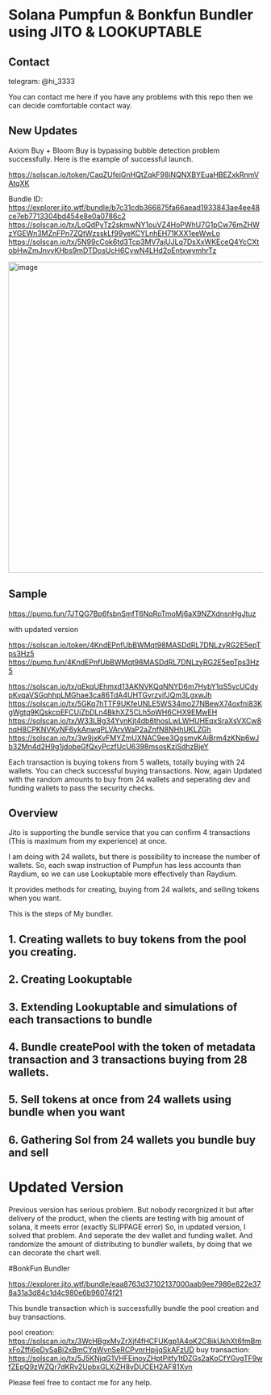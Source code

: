 # Solana Pumpfun & Bonkfun Bundler using JITO & LOOKUPTABLE

## Contact
telegram: @hi_3333

You can contact me here if you have any problems with this repo then we can decide comfortable contact way.

## New Updates

Axiom Buy + Bloom Buy is bypassing bubble detection problem successfully.
Here is the example of successful launch.

https://solscan.io/token/CaqZUfejGnHQtZqkF98iNQNXBYEuaHBEZxkRnmVAtqXK

Bundle ID: 
https://explorer.jito.wtf/bundle/b7c31cdb366875fa66aead1933843ae4ee48ce7eb7713304bd454e8e0a0786c2
https://solscan.io/tx/LoQdPyTz2skmwNY1ouVZ4HoPWhU7G1pCw76mZHWzYGEWn3MZnFPn7ZQtWzsskLf99yeKCYLnhEH71KXX1eeWwLo
https://solscan.io/tx/5N99cCok6td3Tcp3MV7ajUJLq7DsXxWKEceQ4YcCXtobHwZmJnvyKHbs9mDTDosUcH6CywN4LHd2oEntxwymhrTz

<img width="567" height="616" alt="image" src="https://github.com/user-attachments/assets/1453624a-750e-45a9-a09b-11b6d4cad6eb" />

## Sample

https://pump.fun/7JTQG7Bp6fsbnSmfT6NqRoTmoMj6aX9NZXdnsnHgJtuz

with updated version

https://solscan.io/token/4KndEPnfUbBWMqt98MASDdRL7DNLzyRG2E5epTps3Hz5
https://pump.fun/4KndEPnfUbBWMqt98MASDdRL7DNLzyRG2E5epTps3Hz5

https://solscan.io/tx/qEkqUEhmxd13AKNVKQqNNYD6m7HybY1qS5vcUCdypKvqaVSGqhhpLMGhae3ca86TdA4UHTGvrzyifJQm3LgxwJh
https://solscan.io/tx/5GKq7hTTF9UKfeUNLE5WS34mo27NBewX74oxfni83KgWgtq9KQskcpEFCUiZbDLn4BkhXZ5CLh5pWH6CHX9EMwEH
https://solscan.io/tx/W33LBg34YvnKjt4db6thosLwLWHUHEqxSraXsVXCw8nqH8CPKNVKyNF6ykAnwqPLVArvWaP2aZnfN8NHhUKLZGh
https://solscan.io/tx/3w9jxKvFMYZmUXNAC9ee3QgsmvKAiBrm4zKNp6wJb32Mn4d2H9g1jdobeGfQxyPczfUcU6398msosKziSdhzBjeY

Each transaction is buying tokens from 5 wallets, totally buying with 24 wallets.
You can check successful buying transactions.
Now, again Updated with the random amounts to buy from 24 wallets and seperating dev and funding wallets to pass the security checks.

## Overview

Jito is supporting the bundle service that you can confirm 4 transactions (This is maximum from my experience) at once.

I am doing with 24 wallets, but there is possibility to increase the number of wallets.
So, each swap instruction of Pumpfun has less accounts than Raydium, so we can use Lookuptable more effectively than Raydium.

It provides methods for creating, buying from 24 wallets, and selling tokens when you want.

This is the steps of My bundler.

## 1. Creating wallets to buy tokens from the pool you creating.

## 2. Creating Lookuptable

## 3. Extending Lookuptable and simulations of each transactions to bundle

## 4. Bundle createPool with the token of metadata transaction and 3 transactions buying from 28 wallets.

## 5. Sell tokens at once from 24 wallets using bundle when you want

## 6. Gathering Sol from 24 wallets you bundle buy and sell

# Updated Version

Previous version has serious problem.
But nobody recorgnized it but after delivery of the product, when the clients are testing with big amount of solana, it meets error (exactly SLIPPAGE error)
So, in updated version, I solved that problem.
And seperate the dev wallet and funding wallet.
And randomize the amount of distributing to bundler wallets, by doing that we can decorate the chart well.

#BonkFun Bundler

https://explorer.jito.wtf/bundle/eaa8763d37102137000aab9ee7986e822e378a31a3d84c1d4c980e6b96074f21

This bundle transaction which is successfullly bundle the pool creation and buy transactions.

pool creation: https://solscan.io/tx/3WcHBgxMyZrXjf4fHCFUKgp1A4oK2C8ikUkhXt6fmBmxFoZffi6eDySaBi2xBmCYqWvnSeRCPvnrHpijqSkAFzUD
buy transaction: https://solscan.io/tx/5J5KNjqG1VHFEinoyZHptPitfy1tDZGs2aKoCfYGvgTF9wfZEpQ9zWZQr7dKRv2UpbxGLXjZH8vDUCEH2AF81Xyn

Please feel free to contact me for any help.
